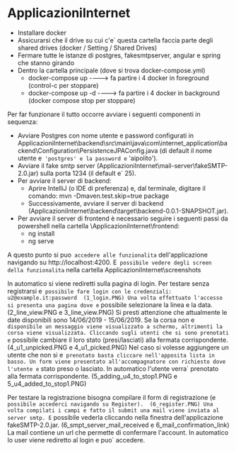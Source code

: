 # ApplicazioniInternet

* Installare docker
* Assicurarsi che il drive su cui c'e` questa cartella faccia parte degli shared drives (docker / Setting / Shared Drives)
* Fermare tutte le istanze di postgres, fakesmtpserver, angular e spring che stanno girando
* Dentro la cartella principale (dove si trova docker-compose.yml)
    * docker-compose up                ----> fa partire i 4 docker in foreground (control-c per stoppare)
    * docker-compose up -d             ----> fa partire i 4 docker in background (docker compose stop per stoppare)


Per far funzionare il tutto occorre avviare i seguenti componenti in sequenza:

* Avviare Postgres con nome utente e password configurati in ApplicazioniInternet\backend\src\main\java\com\internet_application\backend\Configuration\PersistenceJPAConfig.java (di default il nome utente e` 'postgres' e la password e` 'aipolito').
* Avviare il fake smtp server (ApplicazioniInternet\mail-server\fakeSMTP-2.0.jar) sulla porta 1234 (il default e` 25).
* Per avviare il server di backend: 
    * Aprire IntelliJ (o IDE di preferenza) e, dal terminale, digitare il comando: mvn -Dmaven.test.skip=true package
    * Successivamente, avviare il server di backend (ApplicazioniInternet\backend\target\backend-0.0.1-SNAPSHOT.jar).
* Per avviare il server di frontend è necessario seguire i seguenti passi da powershell nella cartella \ApplicazioniInternet\frontend:
    * ng install
    * ng serve

A questo punto si puo` accedere alle funzionalita` dell'applicazione navigando su http://localhost:4200.
E` possibile vedere degli screen della funzionalita` nella cartella ApplicazioniInternet\screenshots

In automatico si viene rediretti sulla pagina di login.
Per testare senza registrarsi e` possibile fare login con le credenziali: u2@example.it:password  (1_login.PNG)
Una volta effettuato l'accesso si presenta una pagina dove e` possibile selezionare la linea e la data.  (2_line_view.PNG e 3_line_view.PNG)
Si presti attenzione che attualmente le date disponibili sono 14/06/2019 - 15/06/2019.
Se la corsa non e` disponibile un messaggio viene visualizzato a schermo, altrimenti la corsa viene visualizzata.
Cliccando sugli utenti che si sono prenotati e` possibile cambiare il loro stato (presi/lasciati) alla fermata corrispondente. (4_u1_unpicked.PNG e 4_u1_picked.PNG)
Nel caso si volesse aggiungere un utente che non si e` prenotato basta cliccare nell'apposita lista in basso.
Un form viene presentato all'accompagnatore con richiesto dove l'utente e` stato preso o lasciato. In automatico l'utente
verra` prenotato alla fermata corrispondente. (5_adding_u4_to_stop1.PNG e 5_u4_added_to_stop1.PNG)

Per testare la registrazione bisogna compilare il form di registrazione (e` possibile accederci navigando su Register).  (6_register.PNG)
Una volta compilati i campi e fatto il submit una mail viene inviata al server smtp. E` possibile vederla cliccando
nella finestra dell'applicazione fakeSMTP-2.0.jar.  (6_smpt_server_mail_received e 6_mail_confirmation_link)
La mail contiene un url che permette di confermare l'account. In automatico lo user viene rediretto al login e puo` accedere.
